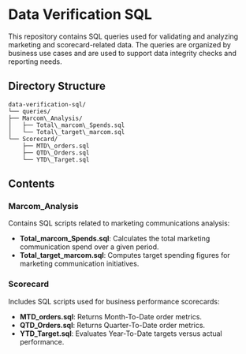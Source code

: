 # Data Verification SQL

This repository contains SQL queries used for validating and analyzing marketing and scorecard-related data. The queries are organized by business use cases and are used to support data integrity checks and reporting needs.

## Directory Structure

```
data-verification-sql/
└── queries/
├── Marcom\_Analysis/
│   ├── Total\_marcom\_Spends.sql
│   └── Total\_target\_marcom.sql
└── Scorecard/
    ├── MTD\_orders.sql
    ├── QTD\_Orders.sql
    └── YTD\_Target.sql

```

## Contents

### Marcom_Analysis

Contains SQL scripts related to marketing communications analysis:
- **Total_marcom_Spends.sql**: Calculates the total marketing communication spend over a given period.
- **Total_target_marcom.sql**: Computes target spending figures for marketing communication initiatives.

### Scorecard

Includes SQL scripts used for business performance scorecards:
- **MTD_orders.sql**: Returns Month-To-Date order metrics.
- **QTD_Orders.sql**: Returns Quarter-To-Date order metrics.
- **YTD_Target.sql**: Evaluates Year-To-Date targets versus actual performance.
